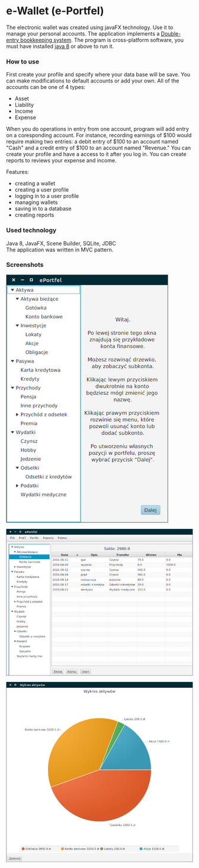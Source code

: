 # e-Wallet (e-Portfel) 
The electronic wallet was created using javaFX technology. Use it to manage
your personal accounts. The application implements a [Double-entry bookkeeping system](https://en.wikipedia.org/wiki/Double-entry_bookkeeping_system). 
The program is cross-platform software, you must have installed [java 8](https://java.com/pl/download/) or above to run it. 

### How to use
First create your profile and specify where your data base will be save. You
can make modifications to default accounts or add your own. All of the accounts can be one of 4 types:
- Asset
- Liability	
- Income 
- Expense

When you do operations in entry from one account, program will add entry on a coresponding account.  For instance, recording earnings of $100 would require making two entries: a debit entry of $100 to an account named "Cash" and a credit entry of $100 to an account named "Revenue."
You can create your profile and have a access to it after you log in. You can create reports to reviews your expense and income. 

Features:
- creating a wallet
- creating a user profile
- logging in to a user profile
- managing wallets
- saving in to a database
- creating reports

### Used technology
Java 8, JavaFX, Scene Builder, SQLite, JDBC  
The application was written in MVC pattern.

### Screenshots

![login view](screens/start.png)  

![main view](screens/mainview.png)  

![chart](screens/chart.png)  
